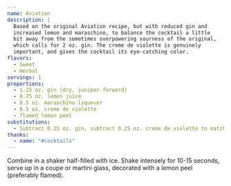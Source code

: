 ```yaml
---
name: Aviation
description: |
  Based on the original Aviation recipe, but with reduced gin and
  increased lemon and maraschino, to balance the cocktail a little
  bit away from the sometimes overpowering sourness of the original,
  which calls for 2 oz. gin. The creme de violette is genuinely
  important, and gives the cocktail its eye-catching color.
flavors:
  - Sweet
  - Herbal
servings: 1
proportions:
  - 1.25 oz. gin (dry, juniper-forward)
  - 0.75 oz. lemon juice
  - 0.5 oz. maraschino liqueuer
  - 0.5 oz. creme de violette
  - flamed lemon peel
substitutions:
  - Subtract 0.25 oz. gin, subtract 0.25 oz. creme de violette to match
thanks:
  - name: "#cocktails"
---
```

Combine in a shaker half-filled with ice. Shake intensely for 10-15 seconds,
serve up in a coupe or martini glass, decorated with a lemon peel (preferably
flamed).